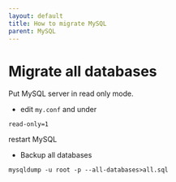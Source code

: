 ```yaml
---
layout: default
title: How to migrate MySQL
parent: MySQL
---
```


# Migrate all databases

Put MySQL server in read only mode.

* edit `my.conf` and under

````
read-only=1
````

restart MySQL

* Backup all databases

````
mysqldump -u root -p --all-databases>all.sql
````
